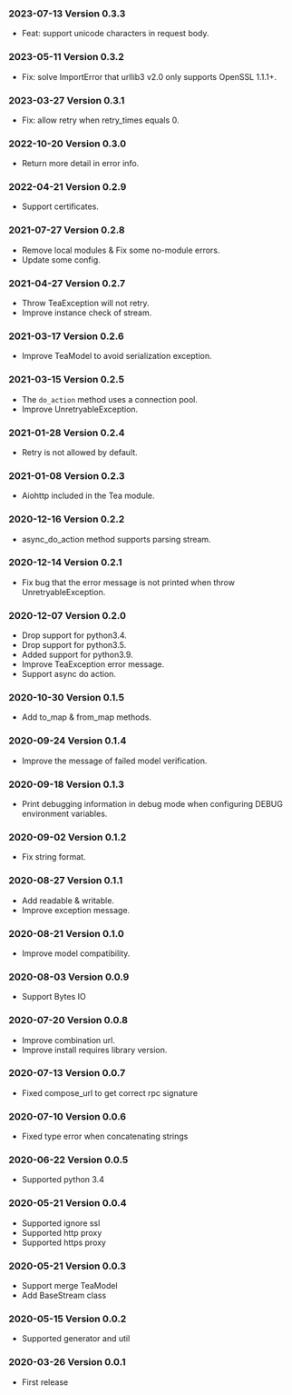### 2023-07-13 Version 0.3.3
* Feat: support unicode characters in request body.

### 2023-05-11 Version 0.3.2
* Fix: solve ImportError that urllib3 v2.0 only supports OpenSSL 1.1.1+.

### 2023-03-27 Version 0.3.1
* Fix: allow retry when retry_times equals 0.

### 2022-10-20 Version 0.3.0
* Return more detail in error info.

### 2022-04-21 Version 0.2.9
* Support certificates.

### 2021-07-27 Version 0.2.8
* Remove local modules & Fix some no-module errors.
* Update some config.

### 2021-04-27 Version 0.2.7
* Throw TeaException will not retry.
* Improve instance check of stream.

### 2021-03-17 Version 0.2.6
* Improve TeaModel to avoid serialization exception.

### 2021-03-15 Version 0.2.5
* The `do_action` method uses a connection pool.
* Improve UnretryableException.

### 2021-01-28 Version 0.2.4
* Retry is not allowed by default.

### 2021-01-08 Version 0.2.3
* Aiohttp included in the Tea module.

### 2020-12-16 Version 0.2.2
* async_do_action method supports parsing stream.

### 2020-12-14 Version 0.2.1
* Fix bug that the error message is not printed when throw UnretryableException.

### 2020-12-07 Version 0.2.0
* Drop support for python3.4.
* Drop support for python3.5.
* Added support for python3.9.
* Improve TeaException error message.
* Support async do action.

### 2020-10-30 Version 0.1.5

* Add to_map & from_map methods.

### 2020-09-24 Version 0.1.4

* Improve the message of failed model verification.

### 2020-09-18 Version 0.1.3

* Print debugging information in debug mode when configuring DEBUG environment variables.

### 2020-09-02 Version 0.1.2

* Fix string format.

### 2020-08-27 Version 0.1.1

* Add readable & writable.
* Improve exception message.

### 2020-08-21 Version 0.1.0

* Improve model compatibility.

### 2020-08-03 Version 0.0.9

* Support Bytes IO

### 2020-07-20 Version 0.0.8

* Improve combination url.
* Improve install requires library version.

### 2020-07-13 Version 0.0.7

* Fixed compose_url to get correct rpc signature

### 2020-07-10 Version 0.0.6

* Fixed type error when concatenating strings

### 2020-06-22 Version 0.0.5
* Supported python 3.4

### 2020-05-21 Version 0.0.4
* Supported ignore ssl
* Supported http proxy
* Supported https proxy

### 2020-05-21 Version 0.0.3
* Support merge TeaModel
* Add BaseStream class

### 2020-05-15 Version 0.0.2
* Supported generator and util

### 2020-03-26 Version 0.0.1
* First release